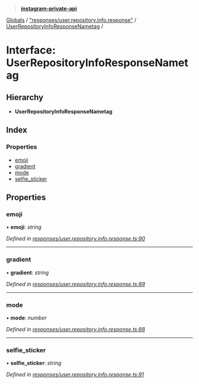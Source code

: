 > **[instagram-private-api](../README.md)**

[Globals](../README.md) / ["responses/user.repository.info.response"](../modules/_responses_user_repository_info_response_.md) / [UserRepositoryInfoResponseNametag](_responses_user_repository_info_response_.userrepositoryinforesponsenametag.md) /

# Interface: UserRepositoryInfoResponseNametag

## Hierarchy

- **UserRepositoryInfoResponseNametag**

## Index

### Properties

- [emoji](_responses_user_repository_info_response_.userrepositoryinforesponsenametag.md#emoji)
- [gradient](_responses_user_repository_info_response_.userrepositoryinforesponsenametag.md#gradient)
- [mode](_responses_user_repository_info_response_.userrepositoryinforesponsenametag.md#mode)
- [selfie_sticker](_responses_user_repository_info_response_.userrepositoryinforesponsenametag.md#selfie_sticker)

## Properties

### emoji

• **emoji**: _string_

_Defined in [responses/user.repository.info.response.ts:90](https://github.com/realinstadude/instagram-private-api/blob/4ae8fec/src/responses/user.repository.info.response.ts#L90)_

---

### gradient

• **gradient**: _string_

_Defined in [responses/user.repository.info.response.ts:89](https://github.com/realinstadude/instagram-private-api/blob/4ae8fec/src/responses/user.repository.info.response.ts#L89)_

---

### mode

• **mode**: _number_

_Defined in [responses/user.repository.info.response.ts:88](https://github.com/realinstadude/instagram-private-api/blob/4ae8fec/src/responses/user.repository.info.response.ts#L88)_

---

### selfie_sticker

• **selfie_sticker**: _string_

_Defined in [responses/user.repository.info.response.ts:91](https://github.com/realinstadude/instagram-private-api/blob/4ae8fec/src/responses/user.repository.info.response.ts#L91)_
